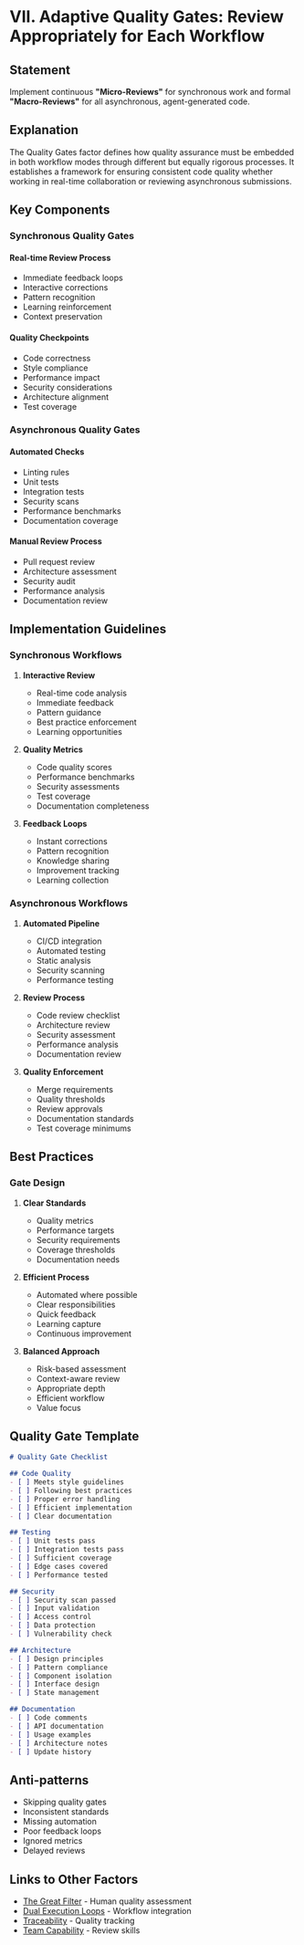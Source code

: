 # VII. Adaptive Quality Gates: Review Appropriately for Each Workflow

## Statement

Implement continuous **"Micro-Reviews"** for synchronous work and formal **"Macro-Reviews"** for all asynchronous, agent-generated code.

## Explanation

The Quality Gates factor defines how quality assurance must be embedded in both workflow modes through different but equally rigorous processes. It establishes a framework for ensuring consistent code quality whether working in real-time collaboration or reviewing asynchronous submissions.

## Key Components

### Synchronous Quality Gates

#### Real-time Review Process
- Immediate feedback loops
- Interactive corrections
- Pattern recognition
- Learning reinforcement
- Context preservation

#### Quality Checkpoints
- Code correctness
- Style compliance
- Performance impact
- Security considerations
- Architecture alignment
- Test coverage

### Asynchronous Quality Gates

#### Automated Checks
- Linting rules
- Unit tests
- Integration tests
- Security scans
- Performance benchmarks
- Documentation coverage

#### Manual Review Process
- Pull request review
- Architecture assessment
- Security audit
- Performance analysis
- Documentation review

## Implementation Guidelines

### Synchronous Workflows

1. **Interactive Review**
   - Real-time code analysis
   - Immediate feedback
   - Pattern guidance
   - Best practice enforcement
   - Learning opportunities

2. **Quality Metrics**
   - Code quality scores
   - Performance benchmarks
   - Security assessments
   - Test coverage
   - Documentation completeness

3. **Feedback Loops**
   - Instant corrections
   - Pattern recognition
   - Knowledge sharing
   - Improvement tracking
   - Learning collection

### Asynchronous Workflows

1. **Automated Pipeline**
   - CI/CD integration
   - Automated testing
   - Static analysis
   - Security scanning
   - Performance testing

2. **Review Process**
   - Code review checklist
   - Architecture review
   - Security assessment
   - Performance analysis
   - Documentation review

3. **Quality Enforcement**
   - Merge requirements
   - Quality thresholds
   - Review approvals
   - Documentation standards
   - Test coverage minimums

## Best Practices

### Gate Design

1. **Clear Standards**
   - Quality metrics
   - Performance targets
   - Security requirements
   - Coverage thresholds
   - Documentation needs

2. **Efficient Process**
   - Automated where possible
   - Clear responsibilities
   - Quick feedback
   - Learning capture
   - Continuous improvement

3. **Balanced Approach**
   - Risk-based assessment
   - Context-aware review
   - Appropriate depth
   - Efficient workflow
   - Value focus

## Quality Gate Template

```markdown
# Quality Gate Checklist

## Code Quality
- [ ] Meets style guidelines
- [ ] Following best practices
- [ ] Proper error handling
- [ ] Efficient implementation
- [ ] Clear documentation

## Testing
- [ ] Unit tests pass
- [ ] Integration tests pass
- [ ] Sufficient coverage
- [ ] Edge cases covered
- [ ] Performance tested

## Security
- [ ] Security scan passed
- [ ] Input validation
- [ ] Access control
- [ ] Data protection
- [ ] Vulnerability check

## Architecture
- [ ] Design principles
- [ ] Pattern compliance
- [ ] Component isolation
- [ ] Interface design
- [ ] State management

## Documentation
- [ ] Code comments
- [ ] API documentation
- [ ] Usage examples
- [ ] Architecture notes
- [ ] Update history
```

## Anti-patterns

- Skipping quality gates
- Inconsistent standards
- Missing automation
- Poor feedback loops
- Ignored metrics
- Delayed reviews

## Links to Other Factors

- [The Great Filter](great-filter.md) - Human quality assessment
- [Dual Execution Loops](dual-execution-loops.md) - Workflow integration
- [Traceability](traceability.md) - Quality tracking
- [Team Capability](team-capability.md) - Review skills